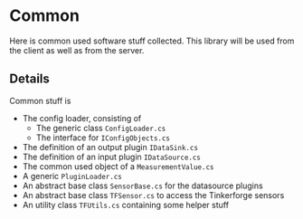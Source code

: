 # Common

Here is common used software stuff collected. This library will be used from the client as well as from the server.

## Details

Common stuff is

* The config loader, consisting of
  * The generic class `ConfigLoader.cs`
  * The interface for `IConfigObjects.cs`
* The definition of an output plugin `IDataSink.cs`
* The definition of an input plugin `IDataSource.cs`
* The common used object of a `MeasurementValue.cs`
* A generic `PluginLoader.cs`
* An abstract base class `SensorBase.cs` for the datasource plugins
* An abstract base class `TFSensor.cs` to access the Tinkerforge sensors
* An utility class `TFUtils.cs` containing some helper stuff